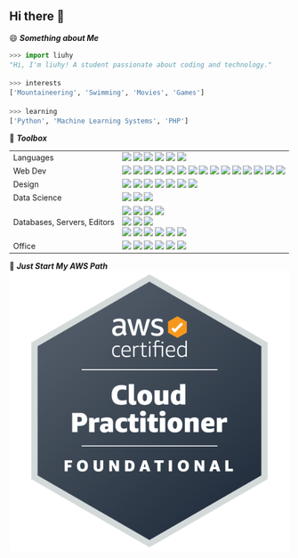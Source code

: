 ## Hi there 👋

<!--
**liuhy99/liuhy99** is a ✨ _special_ ✨ repository because its `README.md` (this file) appears on your GitHub profile.

Here are some ideas to get you started:

- 🔭 I’m currently working on ...
- 🌱 I’m currently learning ...
- 👯 I’m looking to collaborate on ...
- 🤔 I’m looking for help with ...
- 💬 Ask me about ...
- 📫 How to reach me: ...
- 😄 Pronouns: ...
- ⚡ Fun fact: ...
-->
:smile: ***Something about Me***
```python
>>> import liuhy
"Hi, I'm liuhy! A student passionate about coding and technology."

>>> interests
['Mountaineering', 'Swimming', 'Movies', 'Games']

>>> learning
['Python', 'Machine Learning Systems', 'PHP']

```
:briefcase: ***Toolbox***
<table>
  <tr>
    <td valign="middle">
      <span>Languages</span>
    </td>
    <td valign="middle">
      <div float="left">
<div float="left">
    <img src="https://img.shields.io/badge/Python-%233776AB.svg?&style=flat-square&logo=python&logoColor=white"/>
    <img src="https://img.shields.io/badge/R-%23276DC3.svg?&style=flat-square&logo=r&logoColor=white"/>
    <img src="https://img.shields.io/badge/SQL-%234169E1.svg?&style=flat-square&logo=postgresql&logoColor=white"/>
    <img src="https://img.shields.io/badge/c%23-%23239120.svg?&style=flat-square&logo=csharp&logoColor=white"/>
    <img src="https://img.shields.io/badge/java-%23ED8B00.svg?&style=flat-square&logo=openjdk&logoColor=white"/>
    <img src="https://img.shields.io/badge/php-%23777BB4.svg?&style=flat-square&logo=php&logoColor=white"/>
</div>
      </div>
    </td>
  </tr>
    <tr>
    <td valign="middle">
      <span>Web Dev</span>
    </td>
    <td valign="middle">
     <div float="left">
    <img src="https://img.shields.io/badge/Javascript-%23F7DF1E.svg?&style=flat-square&logo=javascript&logoColor=black"/>
    <img src="https://img.shields.io/badge/HTML5-%23E34F26.svg?&style=flat-square&logo=html5&logoColor=white"/>
    <img src="https://img.shields.io/badge/CSS3-%231572B6.svg?&style=flat-square&logo=css3&logoColor=white"/>
    <img src="https://img.shields.io/badge/React-%2361DAFB.svg?&style=flat-square&logo=react&logoColor=black"/>
    <img src="https://img.shields.io/badge/Node-%23339933.svg?&style=flat-square&logo=nodedotjs&logoColor=white"/>
    <img src="https://img.shields.io/badge/Bootstrap-%23563D7C.svg?&style=flat-square&logo=bootstrap&logoColor=white"/>
    <img src="https://img.shields.io/badge/jQuery-%230769AD.svg?&style=flat-square&logo=jquery&logoColor=white"/>
    <img src="https://img.shields.io/badge/Django-%23092E20.svg?&style=flat-square&logo=django&logoColor=white"/>
    <img src="https://img.shields.io/badge/.NET-5C2D91?&style=flat-square&logo=.net&logoColor=white"/>
    <img src="https://img.shields.io/badge/laravel-%23FF2D20.svg?&style=flat-square&logo=laravel&logoColor=white"/>
    <img src="https://img.shields.io/badge/p5.js-ED225D?&style=flat-square&logo=p5.js&logoColor=FFFFFF"/>
    <img src="https://img.shields.io/badge/threejs-black?&style=flat-square&logo=three.js&logoColor=white"/>
    <img src="https://img.shields.io/badge/WordPress-%23117AC9.svg?&style=flat-square&logo=WordPress&logoColor=white"/>
    <img src="https://img.shields.io/badge/angular-%23DD0031.svg?&style=flat-square&logo=angular&logoColor=white"/>
    <img src="https://img.shields.io/badge/Anaconda-%2344A833.svg?&style=flat-square&logo=anaconda&logoColor=white"/>
</div>
  </tr>
    <tr>
    <td valign="middle">
      <span>Design</span>
    </td>
    <td valign="middle">
      <div float="left">
          <img src="https://img.shields.io/badge/figma-%23F24E1E.svg?&style=flat-square&logo=figma&logoColor=white"/>
        	<img src="https://img.shields.io/badge/adobe-%23FF0000.svg?&style=flat-square&logo=adobe&logoColor=white"/>
          <img src="https://img.shields.io/badge/adobe%20photoshop-%2331A8FF.svg?&style=flat-square&logo=adobe%20photoshop&logoColor=white"/>
          <img src="https://img.shields.io/badge/Adobe%20Premiere%20Pro-9999FF.svg?&style=flat-square&logo=Adobe%20Premiere%20Pro&logoColor=white"/>
          <img src="https://img.shields.io/badge/Aseprite-FFFFFF?&style=flat-square&logo=Aseprite&logoColor=#7D929E"/>
          <img src="https://img.shields.io/badge/blender-%23F5792A.svg?&style=flat-square&logo=blender&logoColor=white"/>
          <img src="https://img.shields.io/badge/Canva-%2300C4CC.svg?&style=flat-square&logo=Canva&logoColor=white"/>
</div>
  </tr>
  <tr>
    <td valign="middle">
      <span>Data Science</span>
    </td>
    <td valign="middle">
      <div float="left">
        <img src="https://img.shields.io/badge/Numpy-%23013243.svg?&style=flat-square&logo=numpy&logoColor=white"/>
        <img src="https://img.shields.io/badge/Pandas-%23150458.svg?&style=flat-square&logo=pandas&logoColor=white"/>
        <img src="https://img.shields.io/badge/Plotly-%233F4F75.svg?&style=flat-square&logo=plotly&logoColor=white"/>
      </div>
    </td>
  </tr>
    <tr>
    <td valign="middle">
      <span>Databases, Servers, Editors</span>
    </td>
    <td valign="middle">
      <div float="left">
        <img src="https://img.shields.io/badge/Microsoft%20SQL%20Server-CC2927?&style=flat-square&logo=microsoft%20sql%20server&logoColor=white"/>
        <img src="https://img.shields.io/badge/mysql-4479A1.svg?&style=flat-square&logo=mysql&logoColor=white"/>
        <img src="https://img.shields.io/badge/sqlite-%2307405e.svg?&style=flat-square&logo=sqlite&logoColor=white"/>
        <img src="https://img.shields.io/badge/Amazon%20DynamoDB-4053D6?&style=flat-square&logo=Amazon%20DynamoDB&logoColor=white"/><br>
        <img src="https://img.shields.io/badge/Kaggle-035a7d?&style=flat-square&logo=kaggle&logoColor=white"/>
        <img src="https://img.shields.io/badge/AWS-%23FF9900.svg?&style=flat-square&logo=amazon-aws&logoColor=white"/>
        <img src="https://img.shields.io/badge/Oracle-F80000?&style=flat-square&logo=oracle&logoColor=white"/><br>
        <img src="https://img.shields.io/badge/Eclipse-FE7A16.svg?&style=flat-square&logo=Eclipse&logoColor=white"/>
        <img src="https://img.shields.io/badge/jupyter-%23FA0F00.svg?&style=flat-square&logo=jupyter&logoColor=white"/>
        <img src="https://img.shields.io/badge/pycharm-143?&style=flat-square&logo=pycharm&logoColor=black&color=black&labelColor=green"/>
        <img src="https://img.shields.io/badge/Spyder-838485?&style=flat-square&logo=spyder%20ide&logoColor=maroon"/>
        <img src="https://img.shields.io/badge/Visual%20Studio%20Code-0078d7.svg?&style=flat-square&logo=visual-studio-code&logoColor=white"/>
        <img src="https://img.shields.io/badge/Visual%20Studio-5C2D91.svg?&style=flat-square&logo=visual-studio&logoColor=white"/>
      </div>  
    </td>
    </tr>
    <tr>
      <td valign="middle">
        <span>Office</span>
      </td>
      <td valign="middle">
        <div float="left">
          <img src="https://img.shields.io/badge/Microsoft-0078D4?&style=flat-square&logo=microsoft&logoColor=white"/>
          <img src="https://img.shields.io/badge/Microsoft_Excel-217346?&style=flat-square&logo=microsoft-excel&logoColor=white"/>
          <img src="https://img.shields.io/badge/Microsoft_Office-D83B01?&style=flat-square&logo=microsoft-office&logoColor=white"/>
          <img src="https://img.shields.io/badge/Microsoft_PowerPoint-B7472A?&style=flat-square&logo=microsoft-powerpoint&logoColor=white"/>
          <img src="https://img.shields.io/badge/Microsoft_Word-2B579A?&style=flat-square&logo=microsoft-word&logoColor=white"/>
          <img src="https://img.shields.io/badge/Microsoft_SharePoint-0078D4?&style=flat-square&logo=microsoft-sharepoint&logoColor=white"/>
        </div>
      </td>
    </tr>
</table>

:pushpin: ***Just Start My AWS Path***<br>
[![Badge](images/aws-certified-cloud-practitioner.png)](https://www.credly.com)

